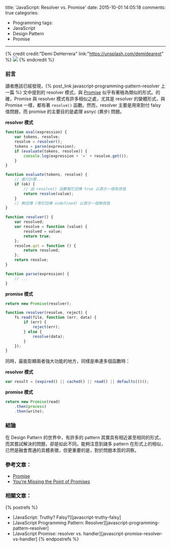 title: 'JavaScript: Resolver vs. Promise'
date: 2015-10-01 14:05:18
comments: true
categories:
  - Programming
tags:
  - JavaScript
  - Design Pattern
  - Promise
---
{% credit credit:"Demi DeHerrera" link:"https://unsplash.com/demidearest" %}
![](https://images.unsplash.com/photo-1429308755210-25a272addeb3?fit=crop&fm=jpg&h=800&q=80&w=1200)
{% endcredit %}

### 前言

讀者應該已經發現，{% post_link javascript-programming-pattern-resolver 上一篇 %} 文中提到的 resolver 模式，與 [Promise][promise] 似乎有著極為類似的形式。的確，Promise 與 resolver 模式有許多相似之處，尤其是 resolver 的變體形式，與 Promise 一樣，都有著 `resolve()` 函數。然而，resolver 主要是用來對付 falsy 值問題，而 promise 的主要目的是處理 asnyc (異步) 問題。

<!-- more -->

__resolver 模式__

``` js
function eval(expression) {
    var tokens, resolve;
    resolve = resolver();
    tokens = parse(expression);
    if (evaluate(tokens, resolve)) {
        console.log(expression + '=' + resolve.get());
    }
}

function evaluate(tokens, resolve) {
    // 進行計算...
    if (ok) {
        // 由 resolve() 函數幫忙回傳 true 以表示一個有效值
        return resolve(value);
    }
    // 無回傳 (等於回傳 undefined) 以表示一個無效值
}

function resolver() {
    var resolved;
    var resolve = function (value) {
        resolved = value;
        return true;
    };
    resolve.get = function () {
        return resolved;
    };
    return resolve;
}

function parse(expression) {
    // ...
}
```

__promise 模式__

``` js
return new Promise(resolver);

function resolver(resolve, reject) {
    fs.read(file, function (err, data) {
        if (err) {
            reject(err);
        } else {
            resolve(data);
        }
    });
}
```

同時，最能彰顯兩者強大功能的地方，同樣是串連多個函數時：

__resolver 模式__

``` js
var result = (expired() || cached() || read() || defaults())();
```

__promise 模式__

``` js
return new Promise(read)
    .then(process)
    .then(write);
```

### 結論

在 Design Pattern 的世界中，有許多的 pattern 其實具有相近甚至相同的形式，而其嘗試解決的問題，卻是如此不同。能夠注意到諸多 pattern 在形式上的相似，已然是融會貫通的具體表徵，但更重要的是，對於問題本質的洞察。

### 參考文章：

* [Promise][promise]
* [You're Missing the Point of Promises][point-of-promise]

### 相關文章：

<!-- cross references -->

{% postrefs %}
* [JavaScript: Truthy? Falsy?][javascript-truthy-falsy]
* [JavaScript Programming Pattern: Resolver][javascript-programming-pattern-resolver]
* [JavaScript Promise: resolver vs. handler][javascript-promise-resolver-vs-handler]
{% endpostrefs %}

<!-- external references -->

[promise]: https://developer.mozilla.org/en-US/docs/Web/JavaScript/Reference/Global_Objects/Promise
[point-of-promise]: https://blog.domenic.me/youre-missing-the-point-of-promises/ "You're Missing the Point of Promises"
